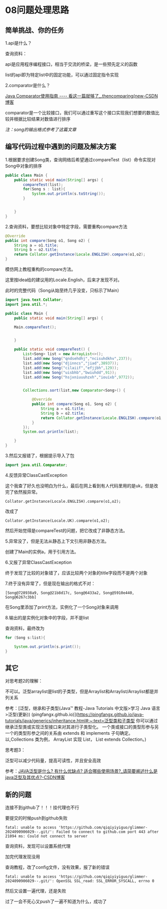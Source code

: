 # 08问题处理思路

## 简单挑战、你的任务



1.api是什么？

查询资料：

api是应用程序编程接口，相当于交流的桥梁，是一些预先定义的函数

list的api即为特定list中的固定功能，可以通过固定指令实现

2.comparator是什么？

[Java Comparator使用指南 ---- 看这一篇就够了_.thencomparing(new-CSDN博客](https://blog.csdn.net/Madoka_Homura/article/details/107382799)

comparator是一个比较接口，我们可以通过重写这个接口实现我们想要的数值比较并根据比较结果对数值进行排序

*注：song的输出格式参考了这篇文章*

## 编写代码过程中遇到的问题及解决方案

1.根据要求创建Song类，查询网络后希望通过compareTest（list）命令实现对Song中对象的排序

```java
public class Main {
    public static void main(String[] args) {
        compareTest(list);
        for(Song s : list){
            System.out.println(s.toString());
        }


    }
}
```

2.查询资料，要想比较对象中特定字段，需要重构compare方法

```java
@Override
public int compare(Song o1, Song o2) {
    String a = o1.title;
    String b = o2.title;
    return Collator.getInstance(Locale.ENGLISH).compare(o1,o2);
}
```

模仿网上教程重构的compare方法。

这里按idea给的建议用的Locale.English，后来才发现不对。

此时的完整代码（Song从始至终几乎没变，只标示了Main）

```java
import java.text.Collator;
import java.util.*;

public class Main {
    public static void main(String[] args) {

    Main.compareTest();


    }

    public static void compareTest() {
        List<Song> list = new ArrayList<>();
        list.add(new Song("qndsehdhj","ncisuhdkhv",237));
        list.add(new Song("djinncs","jiad",38937));
        list.add(new Song("cilaiif","efjjbh",129));
        list.add(new Song("uisbhb","bwiuhdd",91));
        list.add(new Song("hsjxniuuuhzxh","iouixb",9772));


        Collections.sort(list,new Comparator<Song>() {

            @Override
            public int compare(Song o1, Song o2) {
                String a = o1.title;
                String b = o2.title;
                return Collator.getInstance(Locale.ENGLISH).compare(o1,o2);
            }
        });
        System.out.println(list);

    }
}
```

3.然后又报错了，根据提示导入了包

```java
import java.util.Comparator;
```

4.反馈异常ClassCastException

这个我查了好久也没明白为什么，最后在网上看到有人代码里用的是uk，但是改完了依然报异常。

`Collator.getInstance(Locale.ENGLISH).compare(o1,o2);`

改成了

`Collator.getInstance(Locale.UK).compare(o1,o2);`

然后开始觉得是compareTest的问题，把它改成了非静态方法。

5.异常没了，但是无法从静态上下文引用非静态方法。

创建了Main的实例a，用于引用方法。

6.又报了异常ClassCastException

终于发现了比较的对象错了，应该比较两个对象的title字段而不是两个对象

7.终于没有异常了，但是现在输出的格式不对：

`[Song@728938a9, Song@21b8d17c, Song@6433a2, Song@5910e440, Song@6267c3bb]`

在Song里添加了print方法，实例化了一个Song对象来调用

8.输出的是实例化对象中的字段，并不是list

查询资料，最终改为

```java
for (Song s:list){

    System.out.println(s.print());
}
```

## 其它

对思考题2的理解：

不可以。泛型arraylist是list的子类型，但是Arraylist<music>和Arraylist<Song>/Arraylist<game>都是并列关系

参考：[泛型，继承和子类型(Java™ 教程-Java Tutorials 中文版>学习 Java 语言>泛型(更新)) (pingfangx.github.io)](https://pingfangx.github.io/java-tutorials/java/generics/inheritance.html#:~:text=泛型类和子类型 你可以通过继承泛型类或实现泛型接口来对其进行子类型化。 一个类或接口的类型形参与另一个的类型形参之间的关系由 extends 和 implements 子句确定。 以,Collections 类为例， ArrayList 实现 List， List extends Collection。)

思考题3：

泛型可以减少代码量，提高可读性，并且安全高效

参考：[JAVA泛型是什么? 有什么优缺点? 适合哪些使用场景?_请简要阐述什么是java泛型及其优点?-CSDN博客](https://blog.csdn.net/sanmansan/article/details/135006944)

## 新的问题

连接不到github了！！！挂代理也不行

要提交的时候push到github失败

`fatal: unable to access 'https://github.com/qiqiyiyiguo/glimmer-2024090906029--.git/': Failed to connect to github.com port 443 after 21094 ms: Could not connect to server`

查询资料，发现可以设置系统代理

加完代理发现没用

查询教程，改了config文件，没有效果，报了新的错误

`fatal: unable to access 'https://github.com/qiqiyiyiguo/glimmer-2024090906029--.git/': OpenSSL SSL_read: SSL_ERROR_SYSCALL, errno 0`

然后又设置一遍代理，还是失败

过了一会不死心又push了一遍不知道为什么，成功了